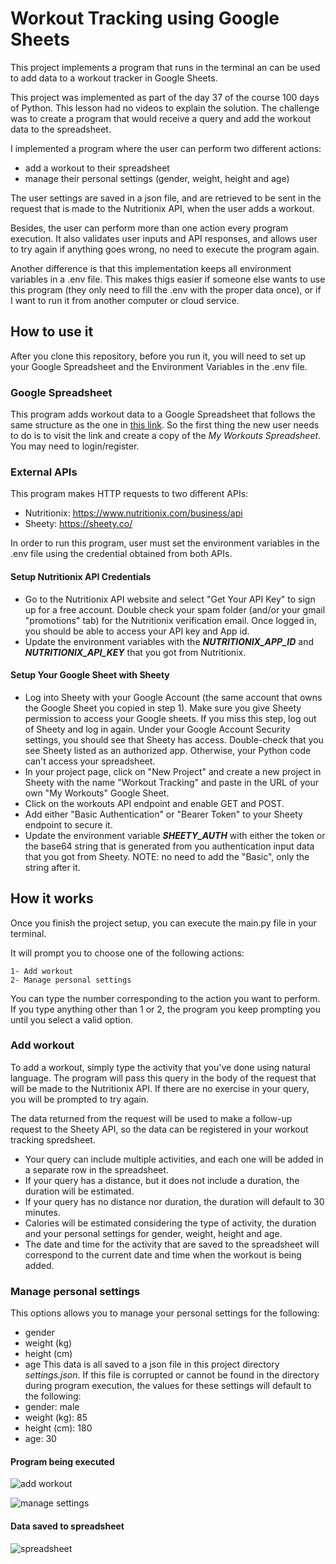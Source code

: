 # Workout Tracking using Google Sheets

This project implements a program that runs in the terminal an can be used to add data to a workout tracker in Google Sheets.

This project was implemented as part of the day 37 of the course 100 days of Python. This lesson had no videos to explain the solution. The challenge was to create a program that would receive a query and add the workout data to the spreadsheet. 

I implemented a program where the user can perform two different actions:

- add a workout to their spreadsheet
- manage their personal settings (gender, weight, height and age)

The user settings are saved in a json file, and are retrieved to be sent in the request that is made to the Nutritionix API, when the user adds a workout.

Besides, the user can perform more than one action every program execution. It also validates user inputs and API responses, and allows user to try again if anything goes wrong, no need to execute the program again.

Another difference is that this implementation keeps all environment variables in a .env file. This makes thigs easier if someone else wants to use this program (they only need to fill the .env with the proper data once), or if I want to run it from another computer or cloud service.

## How to use it

After you clone this repository, before you run it, you will need to set up your Google Spreadsheet and the Environment Variables in the .env file.

### Google Spreadsheet

This program adds workout data to a Google Spreadsheet that follows the same structure as the one in [this link](https://docs.google.com/spreadsheets/d/1DHL6Y8XAHSC_KhJsa9QMekwP8b4YheWZY_sxlH3i494/edit#gid=0). So the first thing the new user needs to do is to visit the link and create a copy of the *My Workouts Spreadsheet*. You may need to login/register.


### External APIs
This program makes HTTP requests to two different APIs:
- Nutritionix: https://www.nutritionix.com/business/api
- Sheety: https://sheety.co/

In order to run this program, user must set the environment variables in the .env file using the credential obtained from both APIs.

#### Setup Nutritionix API Credentials 
- Go to the Nutritionix API website and select "Get Your API Key" to sign up for a free account. Double check your spam folder (and/or your gmail "promotions" tab) for the Nutritionix verification email. Once logged in, you should be able to access your API key and App id.
- Update the environment variables with the ***NUTRITIONIX_APP_ID*** and ***NUTRITIONIX_API_KEY*** that you got from Nutritionix.

#### Setup Your Google Sheet with Sheety
- Log into Sheety with your Google Account (the same account that owns the Google Sheet you copied in step 1). Make sure you give Sheety permission to access your Google sheets. If you miss this step, log out of Sheety and log in again. Under your Google Account Security settings, you should see that Sheety has access. Double-check that you see Sheety listed as an authorized app. Otherwise, your Python code can't access your spreadsheet.
- In your project page, click on "New Project" and create a new project in Sheety with the name "Workout Tracking" and paste in the URL of your own "My Workouts" Google Sheet.
- Click on the workouts API endpoint and enable GET and POST.
- Add either "Basic Authentication" or "Bearer Token" to your Sheety endpoint to secure it. 
- Update the environment variable ***SHEETY_AUTH*** with either the token or the base64 string that is generated from you authentication input data that you got from Sheety. NOTE: no need to add the "Basic", only the string after it. 

## How it works

Once you finish the project setup, you can execute the main.py file in your terminal.

It will prompt you to choose one of the following actions:

    1- Add workout
    2- Manage personal settings

You can type the number corresponding to the action you want to perform. If you type anything other than 1 or 2, the program you keep prompting you until you select a valid option.

### Add workout
To add a workout, simply type the activity that you've done using natural language. The program will pass this query in the body of the request that will be made to the Nutritionix API. If there are no exercise in your query, you will be prompted to try again.

The data returned from the request will be used to make a follow-up request to the Sheety API, so the data can be registered in your workout tracking spredsheet.

- Your query can include multiple activities, and each one will be added in a separate row in the spreadsheet.
- If your query has a distance, but it does not include a duration, the duration will be estimated.
- If your query has no distance nor duration, the duration will default to 30 minutes.
- Calories will be estimated considering the type of activity, the duration and your personal settings for gender, weight, height and age.
- The date and time for the activity that are saved to the spreadsheet will correspond to the current date and time when the workout is being added.

### Manage personal settings
This options allows you to manage your personal settings for the following:
- gender
- weight (kg)
- height (cm)
- age
This data is all saved to a json file in this project directory *settings.json*. If this file is corrupted or cannot be found in the directory during program execution, the values for these settings will default to the following:
- gender: male
- weight (kg): 85
- height (cm): 180
- age: 30

#### Program being executed
![add workout](https://github.com/thaismca/Python-Practices/blob/279e0a7e1cfb6c0c889226fefe6853c8c57a4808/Udemy%20-%20100%20days%20of%20Python/Intermediate%20sections/day-38_workout-tracker/add_workout.PNG?raw='true')

![manage settings](https://github.com/thaismca/Python-Practices/blob/279e0a7e1cfb6c0c889226fefe6853c8c57a4808/Udemy%20-%20100%20days%20of%20Python/Intermediate%20sections/day-38_workout-tracker/manage_settings.PNG?raw='true')

#### Data saved to spreadsheet
![spreadsheet](https://github.com/thaismca/Python-Practices/blob/279e0a7e1cfb6c0c889226fefe6853c8c57a4808/Udemy%20-%20100%20days%20of%20Python/Intermediate%20sections/day-38_workout-tracker/spreadsheet_data.PNG?raw='true')



